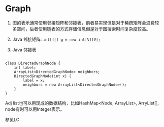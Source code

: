 # Graph

1. 图的表示通常使用邻接矩阵和邻接表，前者易实现但是对于稀疏矩阵会浪费较多空间，后者使用链表的方式存储信息但是对于图搜索时间复杂度较高。

2. Java 邻接矩阵: ```int[][] g = new int[V][V];```

3. Java 邻接表
```

class DirectedGraphNode {
    int label;
    ArrayList<DirectedGraphNode> neighbors;
    DirectedGraphNode(int x) {
        label = x;
        neighbors = new ArrayList<DirectedGraphNode>();
    }
}
```

Adj list也可以用现成的数据结构，比如HashMap<Node, ArrayList<Node>>, ArryList<Node>[], node有时可以用Integer表示。

参见LC

